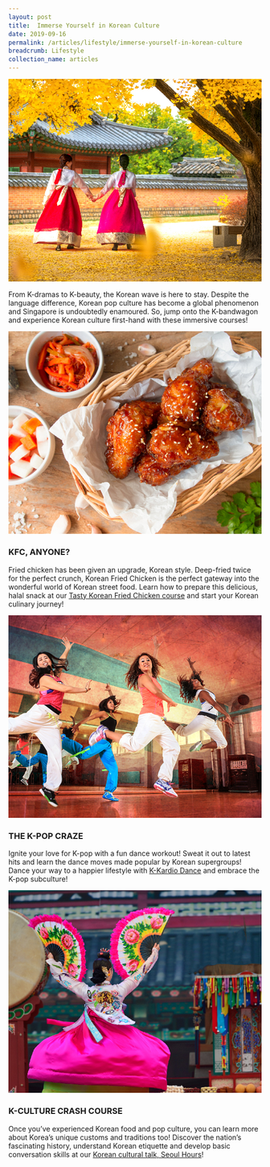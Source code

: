 ```yaml
---
layout: post
title:  Immerse Yourself in Korean Culture
date: 2019-09-16
permalink: /articles/lifestyle/immerse-yourself-in-korean-culture
breadcrumb: Lifestyle
collection_name: articles
---
```

![Immerse Yourself in Korean Culture](/images/content-articles/lifestyle/immerse-in-korean-culture-img1.jpg)

From K-dramas to K-beauty, the Korean wave is here to stay. Despite the language difference, Korean pop culture has become a global phenomenon and Singapore is undoubtedly enamoured. So, jump onto the K-bandwagon and experience Korean culture first-hand with these immersive courses!

![Immerse Yourself in Korean Culture](/images/content-articles/lifestyle/immerse-in-korean-culture-img2.jpg)

### KFC, ANYONE?
Fried chicken has been given an upgrade, Korean style. Deep-fried twice for the perfect crunch, Korean Fried Chicken is the perfect gateway into the wonderful world of Korean street food. Learn how to prepare this delicious, halal snack at our [Tasty Korean Fried Chicken course](../../course-directory/lifestyle-and-leisure/#tasty-korean-fried-chicken-halal) and start your Korean culinary journey!

![Immerse Yourself in Korean Culture](/images/content-articles/lifestyle/immerse-in-korean-culture-img3.jpg)

### THE K-POP CRAZE
Ignite your love for K-pop with a fun dance workout! Sweat it out to latest hits and learn the dance moves made popular by Korean supergroups! Dance your way to a happier lifestyle with [K-Kardio Dance](../../course-directory/health-and-wellness/#k-kardio-dance) and embrace the K-pop subculture!

![Immerse Yourself in Korean Culture](/images/content-articles/lifestyle/immerse-in-korean-culture-img4.jpg)

### K-CULTURE CRASH COURSE
Once you’ve experienced Korean food and pop culture, you can learn more about Korea’s unique customs and traditions too! Discover the nation’s fascinating history, understand Korean etiquette and develop basic conversation skills at our [Korean cultural talk, Seoul Hours](../../course-directory/lifelong-learning/#seoul-hours-korean-cultural-talk)!
